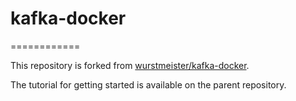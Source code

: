 # kafka-docker
============

This repository is forked from [wurstmeister/kafka-docker](https://github.com/wurstmeister/kafka-docker).

The tutorial for getting started is available on the parent repository.